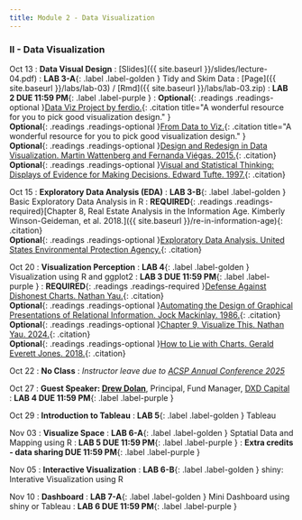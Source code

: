 ```yaml
---
title: Module 2 - Data Visualization
---
```


<h3 style="text-align: left; font-weight: bold;">II - Data Visualization</h3> 





Oct 13
: **Data Visual Design**
  : [Slides]({{ site.baseurl }}/slides/lecture-04.pdf)
: **LAB 3-A**{: .label .label-golden } Tidy and Skim Data 
  : [Page]({{ site.baseurl }}/labs/lab-03) / [Rmd]({{ site.baseurl }}/labs/lab-03.zip)
: **LAB 2 DUE 11:59 PM**{: .label .label-purple }
: <!-- Readings --> **Optional**{: .readings .readings-optional }[Data Viz Project by ferdio.](https://datavizproject.com){: .citation title="A wonderful resource for you to pick good visualization design." }<br>
 **Optional**{: .readings .readings-optional }[From Data to Viz.](https://www.data-to-viz.com){: .citation title="A wonderful resource for you to pick good visualization design." }<br>
**Optional**{: .readings .readings-optional }[Design and Redesign in Data Visualization. Martin Wattenberg and Fernanda Viégas. 2015.](https://medium.com/@hint_fm/design-and-redesign-4ab77206cf9){: .citation}<br>
**Optional**{: .readings .readings-optional }[Visual and Statistical Thinking: Displays of Evidence for Making Decisions. Edward Tufte. 1997.](https://staff.washington.edu/yohaoyu/data-analytics-visualization/Visual-and-Statistical-Thinking.pdf){: .citation} <br>

Oct 15
: **Exploratory Data Analysis (EDA)**
: **LAB 3-B**{: .label .label-golden } Basic Exploratory Data Analysis in R 
: **REQUIRED**{: .readings .readings-required}[Chapter 8, Real Estate Analysis in the Information Age. Kimberly Winson-Geideman, et al. 2018.]({{ site.baseurl }}/re-in-information-age){: .citation}  <br>
**Optional**{: .readings .readings-optional }[Exploratory Data Analysis. United States Environmental Protection Agency.](https://www.epa.gov/caddis/exploratory-data-analysis){: .citation}

Oct 20
: **Visualization Perception**
: **LAB 4**{: .label .label-golden } Visualization using R and ggplot2 
: **LAB 3 DUE 11:59 PM**{: .label .label-purple }
: **REQUIRED**{: .readings .readings-required }[Defense Against Dishonest Charts. Nathan Yau.](https://flowingdata.com/projects/dishonest-charts/){: .citation} <br>
**Optional**{: .readings .readings-optional }[Automating the Design of Graphical Presentations of Relational Information. Jock Mackinlay. 1986.](https://dl.acm.org/doi/10.1145/22949.22950){: .citation} <br>
**Optional**{: .readings .readings-optional }[Chapter 9, Visualize This. Nathan Yau. 2024.](https://staff.washington.edu/yohaoyu/data-analytics-visualization/Visualize-This.pdf){: .citation} <br>
**Optional**{: .readings .readings-optional }[How to Lie with Charts. Gerald Everett Jones. 2018.](https://staff.washington.edu/yohaoyu/data-analytics-visualization/How-to-Lie-with-Charts.pdf){: .citation} <br>

Oct 22
: **No Class**
: *Instructor leave due to [ACSP Annual Conference 2025](https://www.acsp.org/page/ConfAbout)*

Oct 27
: **Guest Speaker: [Drew Dolan](https://www.linkedin.com/in/drew-dolan-3a20a12/)**, Principal, Fund Manager, [DXD Capital](https://dxd.capital)
: **LAB 4 DUE 11:59 PM**{: .label .label-purple }

Oct 29
: **Introduction to Tableau**
: **LAB 5**{: .label .label-golden } Tableau

Nov 03 
: **Visualize Space**
: **LAB 6-A**{: .label .label-golden } Sptatial Data and Mapping using R
: **LAB 5 DUE 11:59 PM**{: .label .label-purple }
: **Extra credits - data sharing DUE 11:59 PM**{: .label .label-purple }

Nov 05
: **Interactive Visualization**
: **LAB 6-B**{: .label .label-golden } shiny: Interative Visualization using R

Nov 10
: **Dashboard**
: **LAB 7-A**{: .label .label-golden } Mini Dashboard using shiny or Tableau
: **LAB 6 DUE 11:59 PM**{: .label .label-purple }





